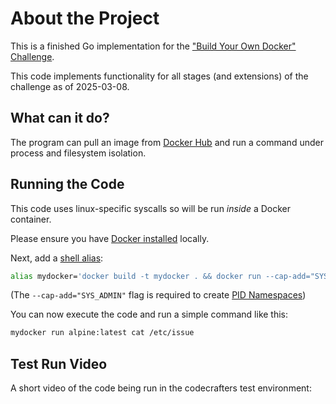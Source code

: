 # About the Project

This is a finished Go implementation for the
["Build Your Own Docker" Challenge](https://codecrafters.io/challenges/docker).

This code implements functionality for all stages (and extensions) of the
challenge as of 2025-03-08.

## What can it do?

The program can pull an image from [Docker Hub](https://hub.docker.com/) and
run a command under process and filesystem isolation.

## Running the Code
This code uses linux-specific syscalls so will be run _inside_ a Docker container.

Please ensure you have [Docker installed](https://docs.docker.com/get-docker/)
locally.

Next, add a [shell alias](https://shapeshed.com/unix-alias/):

```sh
alias mydocker='docker build -t mydocker . && docker run --cap-add="SYS_ADMIN" mydocker'
```

(The `--cap-add="SYS_ADMIN"` flag is required to create
[PID Namespaces](https://man7.org/linux/man-pages/man7/pid_namespaces.7.html))

You can now execute the code and run a simple command like this:

```sh
mydocker run alpine:latest cat /etc/issue
```

## Test Run Video

A short video of the code being run in the codecrafters test environment:
